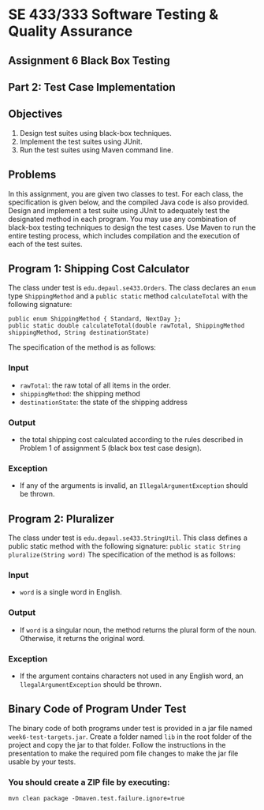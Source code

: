 # SE 433/333 Software Testing & Quality Assurance
## Assignment 6 Black Box Testing
## Part 2: Test Case Implementation
## Objectives
1. Design test suites using black-box techniques.
2. Implement the test suites using JUnit.
3. Run the test suites using Maven command line.
## Problems
In this assignment, you are given two classes to test. For each class, the
specification is given below, and the compiled Java code is also provided.
Design and implement a test suite using JUnit to adequately test the
designated method in each program. You may use any combination of
black-box testing techniques to design the test cases. Use Maven to run
the entire testing process, which includes compilation and the execution of
each of the test suites.
## Program 1: Shipping Cost Calculator
The class under test is ```edu.depaul.se433.Orders```. The class declares an ```enum``` type ```ShippingMethod``` and a
```public static``` method ```calculateTotal``` with the following signature:
```
public enum ShippingMethod { Standard, NextDay };
public static double calculateTotal(double rawTotal, ShippingMethod shippingMethod, String destinationState)
```
The specification of the method is as follows:
### Input
* ```rawTotal```: the raw total of all items in the order.
* ```shippingMethod```: the shipping method
* ```destinationState```: the state of the shipping address
### Output
* the total shipping cost calculated according to the rules described in Problem 1 of assignment 5 (black box test case design).
### Exception
* If any of the arguments is invalid, an ```IllegalArgumentException``` should be thrown.
## Program 2: Pluralizer
The class under test is ```edu.depaul.se433.StringUtil```. This class defines a public static method with the following signature:
```public static String pluralize(String word)```
The specification of the method is as follows:
### Input
* ```word``` is a single word in English.
### Output
* If ```word``` is a singular noun, the method returns the plural form of the noun. Otherwise, it returns the original word.
### Exception
* If the argument contains characters not used in any English word, an ```llegalArgumentException``` should be thrown.
## Binary Code of Program Under Test
The binary code of both programs under test is provided in a jar file named ```week6-test-targets.jar```.
Create a folder named ```lib``` in the root folder of the project and copy the jar to that folder.
Follow the instructions in the presentation to make the required pom file changes to make the jar file usable by your tests.
### You should create a ZIP file by executing:
```mvn clean package -Dmaven.test.failure.ignore=true```
